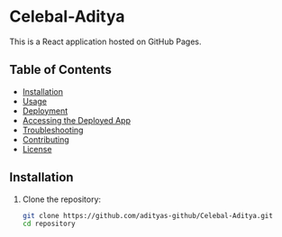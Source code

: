 # Celebal-Aditya

This is a React application hosted on GitHub Pages.

## Table of Contents

- [Installation](#installation)
- [Usage](#usage)
- [Deployment](#deployment)
- [Accessing the Deployed App](#accessing-the-deployed-app)
- [Troubleshooting](#troubleshooting)
- [Contributing](#contributing)
- [License](#license)

## Installation

1. Clone the repository:
   ```bash
   git clone https://github.com/adityas-github/Celebal-Aditya.git
   cd repository
